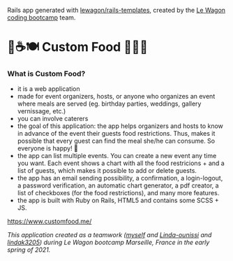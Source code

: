 Rails app generated with [lewagon/rails-templates](https://github.com/lewagon/rails-templates), created by the [Le Wagon coding bootcamp](https://www.lewagon.com) team.

# 🥐☕️🍽 Custom Food 🥪🍷🍰
### What is Custom Food?
- it is a web application
- made for event organizers, hosts, or anyone who organizes an event where meals are served (eg. birthday parties, weddings, gallery vernissage, etc.)
- you can involve caterers
- the goal of this application: the app helps organizers and hosts to know in advance of the event their guests food restrictions. Thus, makes it possible that every guest can find the meal she/he can consume. So everyone is happy! 🎉
- the app can list multiple events. You can create a new event any time you want. Each event shows a chart with all the food restricions + and a list of guests, which makes it possible to add or delete guests.
- the app has an email sending possibility, a confirmation, a login-logout, a password verification, an automatic chart generator, a pdf creator, a list of checkboxes (for the food restrictions), and many more features.
- the app is built with Ruby on Rails, HTML5 and contains some SCSS + JS.

https://www.customfood.me/

*This application created as a teamwork ([myself](https://github.com/Klosmi) and [Linda-ounissi](https://github.com/Linda-ounissi) and [lindak3205](https://github.com/lindak3205)) during Le Wagon bootcamp Marseille, France in the early spring of 2021.*
